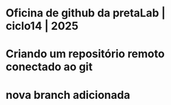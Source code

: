 # Oficina de github da pretaLab | ciclo14 | 2025
# Criando um repositório remoto conectado ao git 
# nova branch adicionada